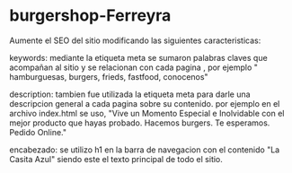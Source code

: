 # burgershop-Ferreyra

Aumente el SEO del sitio modificando las siguientes caracteristicas:

keywords: mediante la etiqueta meta se sumaron palabras claves que acompañan al sitio y se relacionan con cada pagina , por ejemplo " hamburguesas, burgers, frieds, fastfood, conocenos"

description: tambien fue utilizada la etiqueta meta para darle una descripcion general a cada pagina sobre su contenido. por ejemplo en el archivo index.html se uso, "Vive un Momento Especial e Inolvidable con el mejor producto que hayas probado. Hacemos burgers. Te esperamos. Pedido Online."

encabezado: se utilizo h1 en la barra de navegacion con el contenido "La Casita Azul" siendo este el texto principal de todo el sitio.
